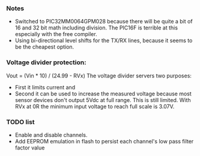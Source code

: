 ### Notes
 * Switched to PIC32MM0064GPM028 because there will be quite a bit of 16 and 32 bit math including division. The PIC16F is terrible at this especially with the free compiler.
 * Using bi-directional level shifts for the TX/RX lines, because it seems to be the cheapest option. 

### Voltage divider protection:
Vout = (Vin * 10) / (24.99 - RVx)
The voltage divider servers two purposes: 
 * First it limits current and 
 * Second it can be used to increase the measured voltage because most sensor devices don't output 5Vdc at full range. This is still limited. With RVx at 0R the minimum input voltage to reach full scale is 3.07V.
 
### TODO list
 * Enable and disable channels.
 * Add EEPROM emulation in flash to persist each channel's low pass filter factor value

